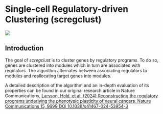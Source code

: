 # Single-cell Regulatory-driven Clustering (scregclust)

<!-- badges: start -->

<!-- badges: end -->

![](overview_fig1A_bg.png)

## Introduction

The goal of *scregclust* is to cluster genes by regulatory programs. To do so, genes are clustered into modules which in turn are associated with regulators. The algorithm alternates between associating regulators to modules and reallocating target genes into modules.

A detailed description of the algorithm and an in-depth evaluation of its properties can be found in our original research article in Nature Communications, [Larsson, Held, et al. (2024) Reconstructing the regulatory programs underlying the phenotypic plasticity of neural cancers. Nature Communications 15, 9699 DOI 10.1038/s41467-024-53954-3](https://doi.org/10.1038/s41467-024-53954-3)